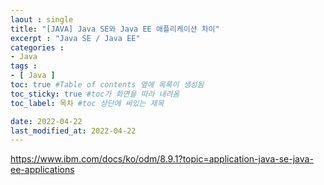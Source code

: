 ```yaml
---
laout : single
title: "[JAVA] Java SE와 Java EE 애플리케이션 차이"
excerpt : "Java SE / Java EE"
categories :
- Java
tags :
- [ Java ]
toc: true #Table of contents 옆에 목록이 생성됨
toc_sticky: true #toc가 화면을 따라 내려옴
toc_label: 목차 #toc 상단에 써있는 제목

date: 2022-04-22
last_modified_at: 2022-04-22
---
```


https://www.ibm.com/docs/ko/odm/8.9.1?topic=application-java-se-java-ee-applications
